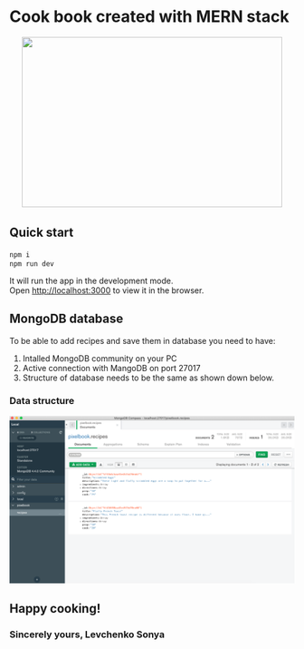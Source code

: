 # Cook book created with MERN stack

<p align="center">
  <img width="460" height="300" src="video.gif">
</p>

## Quick start
```
npm i
npm run dev
```

It will run the app in the development mode.<br />
Open [http://localhost:3000](http://localhost:3000) to view it in the browser.

## MongoDB database

To be able to add recipes and save them in database you need to have:
1. Intalled MongoDB community on your PC
2. Active connection with MangoDB on port 27017
3. Structure of database needs to be the same as shown down below.

### Data structure

![](db1.png)

## Happy cooking!

### Sincerely yours, Levchenko Sonya


